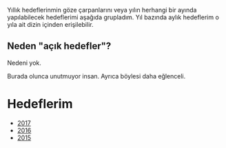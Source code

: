 Yıllık hedeflerinmin göze çarpanlarını veya yılın herhangi bir ayında yapılabilecek hedeflerimi aşağıda grupladım.
Yıl bazında aylık hedeflerim o yıla ait dizin içinden erişilebilir.

## Neden "açık hedefler"?
Nedeni yok.

Burada olunca unutmuyor insan. Ayrıca böylesi daha eğlenceli.


# Hedeflerim

* [2017](https://github.com/hasantayyar/hedefler/blob/master/2017/README.md)
* [2016](https://github.com/hasantayyar/hedefler/blob/master/2016/README.md)
* [2015](https://github.com/hasantayyar/hedefler/blob/master/2015/README.md)
